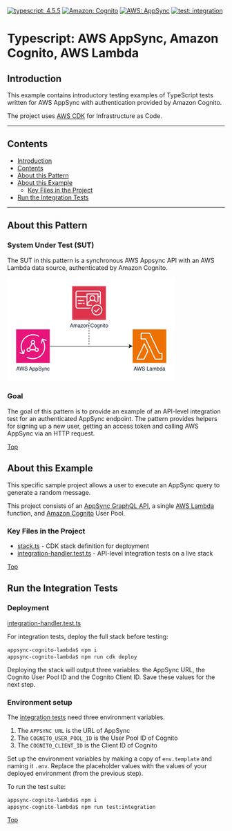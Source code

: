 [![typescript: 4.5.5](https://badgen.net/badge/Built%20With/TypeScript/blue9)](https://badgen.net/badge/Built%20With/TypeScript/blue9)
[![Amazon: Cognito](https://img.shields.io/badge/Amazon-Cognito-blueviolet)](https://img.shields.io/badge/Amazon-Cognito-blueviolet)
[![AWS: AppSync](https://img.shields.io/badge/AWS-AppSync-blueviolet)](https://img.shields.io/badge/Amazon-Cognito-blueviolet)
[![test: integration](https://img.shields.io/badge/Test-Integration-yellow)](https://img.shields.io/badge/Test-Integration-yellow)

# Typescript: AWS AppSync, Amazon Cognito, AWS Lambda

## Introduction

This example contains introductory testing examples of TypeScript tests written for AWS AppSync with authentication provided by Amazon Cognito.

The project uses [AWS CDK](https://aws.amazon.com/cdk/) for Infrastructure as Code.

---

## Contents

-   [Introduction](#introduction)
-   [Contents](#contents)
-   [About this Pattern](#about-this-pattern)
-   [About this Example](#about-this-example)
    -   [Key Files in the Project](#key-files-in-the-project)
-   [Run the Integration Tests](#run-the-integration-tests)

---

## About this Pattern

### System Under Test (SUT)

The SUT in this pattern is a synchronous AWS Appsync API with an AWS Lambda data source, authenticated by Amazon Cognito.

![Architecture](images/architecture.png)

### Goal

The goal of this pattern is to provide an example of an API-level integration test for an authenticated AppSync endpoint. The pattern provides helpers for signing up a new user, getting an access token and calling AWS AppSync via an HTTP request.

[Top](#contents)

## About this Example

This specific sample project allows a user to execute an AppSync query to generate a random message.

This project consists of an [AppSync GraphQL API](https://aws.amazon.com/appsync/), a single [AWS Lambda](https://aws.amazon.com/lambda) function, and [Amazon Cognito](https://aws.amazon.com/cognito) User Pool.

### Key Files in the Project

-   [stack.ts](lib/stack.ts) - CDK stack definition for deployment
-   [integration-handler.test.ts](tests/integration/integration-handler.test.ts) - API-level integration tests on a live stack

[Top](#contents)

## Run the Integration Tests

### Deployment

[integration-handler.test.ts](tests/integration/integration-handler.test.ts)

For integration tests, deploy the full stack before testing:

```shell
appsync-cognito-lambda$ npm i
appsync-cognito-lambda$ npm run cdk deploy
```

Deploying the stack will output three variables: the AppSync URL, the Cognito User Pool ID and the Cognito Client ID. Save these values for the next step.

### Environment setup

The [integration tests](tests/integration/integration-handler.test.ts) need three environment variables.

1. The `APPSYNC_URL` is the URL of AppSync
2. The `COGNITO_USER_POOL_ID` is the User Pool ID of Cognito
3. The `COGNITO_CLIENT_ID` is the Client ID of Cognito

Set up the environment variables by making a copy of `env.template` and naming it `.env`. Replace the placeholder values with the values of your deployed environment (from the previous step).

To run the test suite:

```shell
appsync-cognito-lambda$ npm i
appsync-cognito-lambda$ npm run test:integration
```

[Top](#contents)
